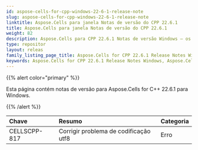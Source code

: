 ```yaml
---
id: aspose-cells-for-cpp-windows-22-6-1-release-note
slug: aspose-cells-for-cpp-windows-22-6-1-release-note
linktitle: Aspose.Cells para janela Notas de versão do CPP 22.6.1
title: Aspose.Cells para janela Notas de versão do CPP 22.6.1
weight: 82
description: Aspose.Cells para CPP 22.6.1 Notas de versão Windows – os aprimoramentos mais recentes, novos recursos e correções
type: repositor
layout: releas
family_listing_page_title: Aspose.Cells for CPP 22.6.1 Release Notes Window
keywords: Aspose.Cells for CPP 22.6.1 Release Notes Windows, Aspose.Cells for CPP 22.6.1 Windows updates and fixe
---
```

{{% alert color="primary" %}}

Esta página contém notas de versão para Aspose.Cells for C++ 22.6.1 para Windows.

{{% /alert %}}

|**Chave**|**Resumo**|**Categoria**|
| :- | :- | :- |
|CELLSCPP-817| Corrigir problema de codificação utf8|Erro|
